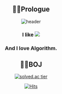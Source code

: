 <div align="center">
  
## 🧙‍♂️Prologue
![header](https://capsule-render.vercel.app/api?type=waving&color=gradient&height=265&section=header&text=hello,%20i'm&%20zakie&fontSize=66&fontAlign=50&fontAlignY=38&animation=twinkling)

  
### I like <img src="https://img.shields.io/badge/C-9999FF?style=flat-square&logo=C&logoColor=white"/>

### And I love Algorithm.<br/>

## 👨‍💻BOJ
[![solved.ac tier](http://mazassumnida.wtf/api/v2/generate_badge?boj=kcj1607)](https://solved.ac/kcj1607)

[![Hits](https://hits.seeyoufarm.com/api/count/incr/badge.svg?url=https%3A%2F%2Fgithub.com%2Fzzaekkii&count_bg=%234801C8&title_bg=%23555555&icon=apachecassandra.svg&icon_color=%2300FF22&title=hits&edge_flat=false)](https://hits.seeyoufarm.com)
</div>
